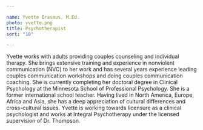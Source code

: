 ```yaml
---

name: Yvette Erasmus, M.Ed.
photo: yvette.png
title: Psychotherapist
sort: "10"

---
```


Yvette works with adults providing couples counseling and individual therapy.  She brings extensive training and experience in nonviolent communication (NVC) to her work and has several years experience leading couples communication workshops and doing couples communication coaching.  She is currently completing her doctoral degree in Clinical Psychology at the Minnesota School of Professional Psychology.  She is a former international school teacher.  Having lived in North America, Europe, Africa and Asia, she has a deep appreciation of cultural differences and cross-cultural issues.  Yvette is working towards licensure as a clinical psychologist and works at Integral Psychotherapy under the licensed supervision of Dr. Thompson.